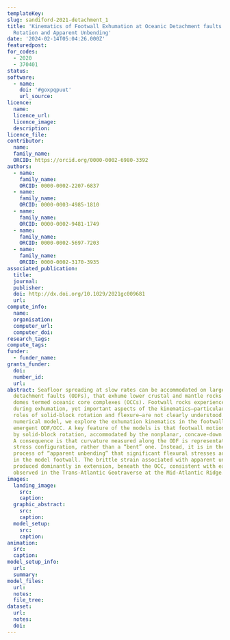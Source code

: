 ```yaml
---
templateKey:
slug: sandiford-2021-detachment_1
title: 'Kinematics of Footwall Exhumation at Oceanic Detachment faults: Solid‐Block
  Rotation and Apparent Unbending'
date: '2024-02-14T05:04:26.000Z'
featuredpost:
for_codes:
  - 2020
  - 370401
status:
software:
  - name:
    doi: '#goxpqpuut'
    url_source:
licence:
  name:
  licence_url:
  licence_image:
  description:
licence_file:
contributor:
  name:
  family_name:
  ORCID: https://orcid.org/0000-0002-6980-3392
authors:
  - name:
    family_name:
    ORCID: 0000-0002-2207-6837
  - name:
    family_name:
    ORCID: 0000-0003-4985-1810
  - name:
    family_name:
    ORCID: 0000-0002-9481-1749
  - name:
    family_name:
    ORCID: 0000-0002-5697-7203
  - name:
    family_name:
    ORCID: 0000-0002-3170-3935
associated_publication:
  title:
  journal:
  publisher:
  doi: http://dx.doi.org/10.1029/2021gc009681
  url:
compute_info:
  name:
  organisation:
  computer_url:
  computer_doi:
research_tags:
compute_tags:
funder:
  - funder_name:
grants_funder:
  doi:
  number_id:
  url:
abstract: Seafloor spreading at slow rates can be accommodated on large‐offset oceanic
  detachment faults (ODFs), that exhume lower crustal and mantle rocks in footwall
  domes termed oceanic core complexes (OCCs). Footwall rocks experience large rotation
  during exhumation, yet important aspects of the kinematics—particularly the relative
  roles of solid‐block rotation and flexure—are not clearly understood. Using a high‐resolution
  numerical model, we explore the exhumation kinematics in the footwall beneath an
  emergent ODF/OCC. A key feature of the models is that footwall motion is dominated
  by solid‐block rotation, accommodated by the nonplanar, concave‐down fault interface.
  A consequence is that curvature measured along the ODF is representative of a neutral
  stress configuration, rather than a “bent” one. Instead, it is in the subsequent
  process of “apparent unbending” that significant flexural stresses are developed
  in the model footwall. The brittle strain associated with apparent unbending is
  produced dominantly in extension, beneath the OCC, consistent with earthquake clustering
  observed in the Trans‐Atlantic Geotraverse at the Mid‐Atlantic Ridge.
images:
  landing_image:
    src:
    caption:
  graphic_abstract:
    src:
    caption:
  model_setup:
    src:
    caption:
animation:
  src:
  caption:
model_setup_info:
  url:
  summary:
model_files:
  url:
  notes:
  file_tree:
dataset:
  url:
  notes:
  doi:
---
```

